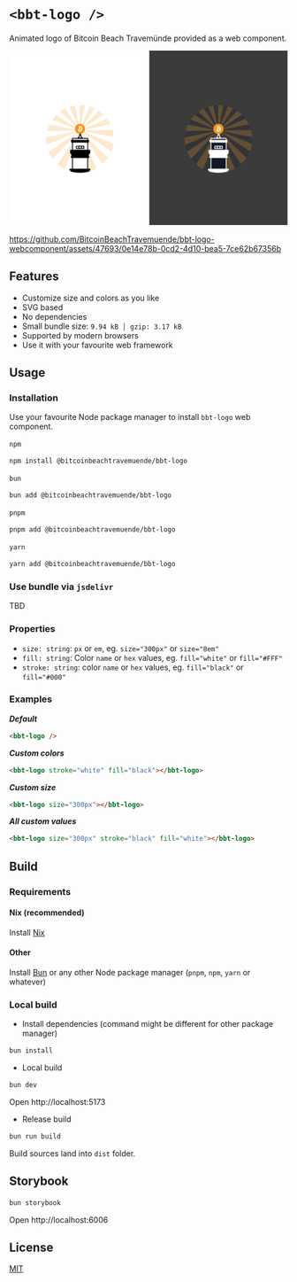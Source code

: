 # `<bbt-logo />`

Animated logo of Bitcoin Beach Travemünde provided as a web component. 

![Alt text](./bbt-logo-webcomponent.png?raw=true "Preview")



https://github.com/BitcoinBeachTravemuende/bbt-logo-webcomponent/assets/47693/0e14e78b-0cd2-4d10-bea5-7ce62b67356b



## Features

- Customize size and colors as you like
- SVG based
- No dependencies
- Small bundle size: `9.94 kB │ gzip: 3.17 kB`
- Supported by modern browsers
- Use it with your favourite web framework

## Usage

### Installation 

Use your favourite Node package manager to install `bbt-logo` web component.

`npm`

```bash
npm install @bitcoinbeachtravemuende/bbt-logo
```

`bun`

```bash
bun add @bitcoinbeachtravemuende/bbt-logo
```

`pnpm`

```bash
pnpm add @bitcoinbeachtravemuende/bbt-logo
```

`yarn`

```bash
yarn add @bitcoinbeachtravemuende/bbt-logo
```

### Use bundle via `jsdelivr`

TBD

### Properties

- `size: string`: `px` or `em`, eg. `size="300px"` or `size="8em"`
- `fill: string`: Color `name` or `hex` values, eg. `fill="white"` or `fill="#FFF"`
- `stroke: string`: color `name` or `hex` values, eg. `fill="black"` or `fill="#000"`

### Examples

**_Default_**

```html
<bbt-logo />
```

**_Custom colors_**

```html
<bbt-logo stroke="white" fill="black"></bbt-logo>
```

**_Custom size_**

```html
<bbt-logo size="300px"></bbt-logo>
```

**_All custom values_**

```html
<bbt-logo size="300px" stroke="black" fill="white"></bbt-logo>
```

## Build

### Requirements

#### Nix (recommended)

Install [Nix](https://zero-to-flakes.com/install)

#### Other

Install [Bun](https://bun.sh/) or any other Node package manager (`pnpm`, `npm`, `yarn` or whatever)

### Local build

- Install dependencies (command might be different for other package manager)

```bash
bun install
```

- Local build

```bash
bun dev
```
Open http://localhost:5173

- Release build

```bash
bun run build
```
Build sources land into `dist` folder.


## Storybook

```bash
bun storybook
```

Open http://localhost:6006

## License

[MIT](./LICENSE)
